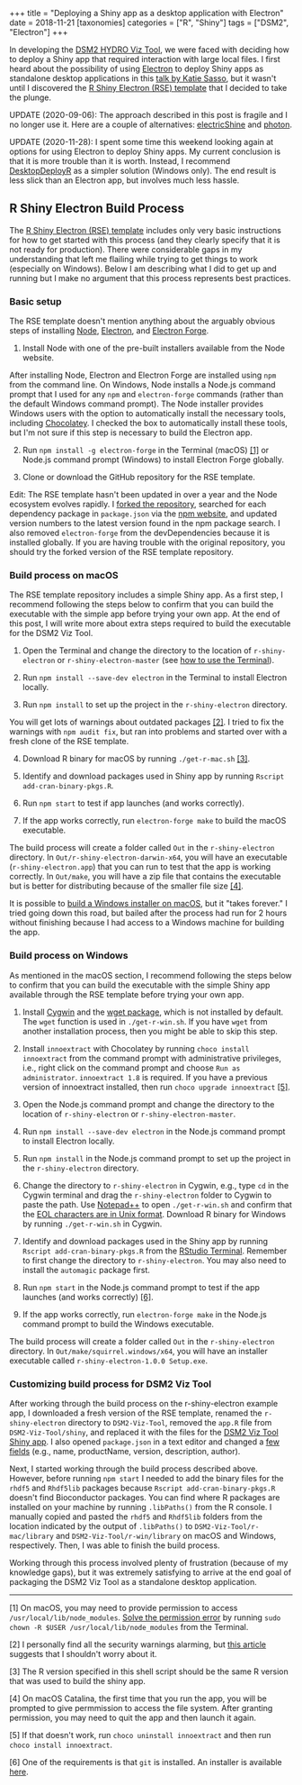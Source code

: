 +++
title = "Deploying a Shiny app as a desktop application with Electron"
date = 2018-11-21
[taxonomies]
categories = ["R", "Shiny"]
tags = ["DSM2", "Electron"]
+++

In developing the [DSM2 HYDRO Viz Tool](https://github.com/fishsciences/dsm2-viz-tool), we were faced with deciding how to deploy a Shiny app that required interaction with large local files. I first heard about the possibility of using [Electron](https://electronjs.org/) to deploy Shiny apps as standalone desktop applications in this [talk by Katie Sasso](https://www.youtube.com/watch?v=ARrbbviGvjc), but it wasn't until I discovered the [R Shiny Electron (RSE) template](https://github.com/dirkschumacher/r-shiny-electron) that I decided to take the plunge. 

<!-- more -->

UPDATE (2020-09-06): The approach described in this post is fragile and I no longer use it. Here are a couple of alternatives: [electricShine](https://chasemc.github.io/electricShine/) and [photon](https://github.com/ColumbusCollaboratory/photon).

UPDATE (2020-11-28): I spent some time this weekend looking again at options for using Electron to deploy Shiny apps. My current conclusion is that it is more trouble than it is worth. Instead, I recommend [DesktopDeployR](https://github.com/wleepang/DesktopDeployR) as a simpler solution (Windows only). The end result is less slick than an Electron app, but involves much less hassle.

## R Shiny Electron Build Process

The [R Shiny Electron (RSE) template](https://github.com/dirkschumacher/r-shiny-electron) includes only very basic instructions for how to get started with this process (and they clearly specify that it is not ready for production). There were considerable gaps in my understanding that left me flailing while trying to get things to work (especially on Windows). Below I am describing what I did to get up and running but I make no argument that this process represents best practices.

### Basic setup

The RSE template doesn't mention anything about the arguably obvious steps of installing [Node](https://nodejs.org/), [Electron](https://electronjs.org/), and [Electron Forge](https://electronforge.io/). 

1. Install Node with one of the pre-built installers available from the Node website. 

After installing Node, Electron and Electron Forge are installed using `npm` from the command line. On Windows, Node installs a Node.js command prompt that I used for any `npm` and `electron-forge` commands (rather than the default Windows command prompt). The Node installer provides Windows users with the option to automatically install the necessary tools, including [Chocolatey](https://chocolatey.org/). I checked the box to automatically install these tools, but I'm not sure if this step is necessary to build the Electron app. 

2. Run `npm install -g electron-forge` in the Terminal (macOS) [[1]](#1) or Node.js command prompt (Windows) to install Electron Forge globally. 

3. Clone or download the GitHub repository for the RSE template.

Edit: The RSE template hasn't been updated in over a year and the Node ecosystem evolves rapidly. I [forked the repository](https://github.com/hinkelman/r-shiny-electron), searched for each dependency package in `package.json` via the [npm website](https://www.npmjs.com), and updated version numbers to the latest version found in the npm package search. I also removed `electron-forge` from the devDependencies because it is installed globally. If you are having trouble with the original repository, you should try the forked version of the RSE template repository.

### Build process on macOS

The RSE template repository includes a simple Shiny app. As a first step, I recommend following the steps below to confirm that you can build the executable with the simple app before trying your own app. At the end of this post, I will write more about extra steps required to build the executable for the DSM2 Viz Tool. 

1. Open the Terminal and change the directory to the location of `r-shiny-electron` or `r-shiny-electron-master` (see [how to use the Terminal](https://macpaw.com/how-to/use-terminal-on-mac)).

2. Run `npm install --save-dev electron` in the Terminal to install Electron locally. 

3. Run `npm install` to set up the project in the `r-shiny-electron` directory.

You will get lots of warnings about outdated packages [[2]](#2). I tried to fix the warnings with `npm audit fix`, but ran into problems and started over with a fresh clone of the RSE template.

4. Download R binary for macOS by running `./get-r-mac.sh` [[3]](#3).

5. Identify and download packages used in Shiny app by running `Rscript add-cran-binary-pkgs.R`.

6. Run `npm start` to test if app launches (and works correctly).

6. If the app works correctly, run `electron-forge make` to build the macOS executable.

The build process will create a folder called `Out` in the `r-shiny-electron` directory. In `Out/r-shiny-electron-darwin-x64`, you will have an executable (`r-shiny-electron.app`) that you can run to test that the app is working correctly. In `Out/make`, you will have a zip file that contains the executable but is better for distributing because of the smaller file size [[4]](#4).

It is possible to [build a Windows installer on macOS](https://github.com/dirkschumacher/r-shiny-electron/issues/25), but it "takes forever." I tried going down this road, but bailed after the process had run for 2 hours without finishing because I had access to a Windows machine for building the app.

### Build process on Windows

As mentioned in the macOS section, I recommend following the steps below to confirm that you can build the executable with the simple Shiny app available through the RSE template before trying your own app.

1. Install [Cygwin](https://cygwin.com/) and the [wget package](https://superuser.com/questions/693284/wget-command-not-working-in-cygwin), which is not installed by default. The `wget` function is used in `./get-r-win.sh`. If you have `wget` from another installation process, then you might be able to skip this step. 

2. Install `innoextract` with Chocolatey by running `choco install innoextract` from the command prompt with administrative privileges, i.e., right click on the command prompt and choose `Run as administrator`. `innoextract 1.8` is required. If you have a previous version of innoextract installed, then run `choco upgrade innoextract` [[5]](#5).

3. Open the Node.js command prompt and change the directory to the location of `r-shiny-electron` or `r-shiny-electron-master`.

4. Run `npm install --save-dev electron` in the Node.js command prompt to install Electron locally. 

5. Run `npm install` in the Node.js command prompt to set up the project in the `r-shiny-electron` directory.

6. Change the directory to `r-shiny-electron` in Cygwin, e.g., type `cd` in the Cygwin terminal and drag the `r-shiny-electron` folder to Cygwin to paste the path. Use [Notepad++](https://notepad-plus-plus.org) to open `./get-r-win.sh` and confirm that the [EOL characters are in Unix format](https://learningintheopen.org/2013/03/07/microsoft-windows-cygwin-error-r-command-not-found/). Download R binary for Windows by running `./get-r-win.sh` in Cygwin.

7. Identify and download packages used in the Shiny app by running `Rscript add-cran-binary-pkgs.R` from the [RStudio Terminal](https://support.rstudio.com/hc/en-us/articles/115010737148-Using-the-RStudio-Terminal). Remember to first change the directory to `r-shiny-electron`. You may also need to install the `automagic` package first.

8. Run `npm start` in the Node.js command prompt to test if the app launches (and works correctly) [[6]](#6).

9. If the app works correctly, run `electron-forge make` in the Node.js command prompt to build the Windows executable.

The build process will create a folder called `Out` in the `r-shiny-electron` directory. In `Out/make/squirrel.windows/x64`, you will have an installer executable called `r-shiny-electron-1.0.0 Setup.exe`.

### Customizing build process for DSM2 Viz Tool

After working through the build process on the r-shiny-electron example app, I downloaded a fresh version of the RSE template, renamed the `r-shiny-electron` directory to `DSM2-Viz-Tool`, removed the `app.R` file from `DSM2-Viz-Tool/shiny`, and replaced it with the files for the [DSM2 Viz Tool Shiny app](https://github.com/fishsciences/DSM2-Viz-Tool/tree/master/shiny). I also opened `package.json` in a text editor and changed a [few fields](https://github.com/fishsciences/DSM2-Viz-Tool/blob/master/package.json) (e.g., name, productName, version, description, author). 

Next, I started working through the build process described above. However, before running `npm start` I needed to add the binary files for the `rhdf5` and `Rhdf5lib` packages because `Rscript add-cran-binary-pkgs.R` doesn't find Bioconductor packages. You can find where R packages are installed on your machine by running `.libPaths()` from the R console. I manually copied and pasted the `rhdf5` and `Rhdf5lib` folders from the location indicated by the output of `.libPaths()` to `DSM2-Viz-Tool/r-mac/library` and `DSM2-Viz-Tool/r-win/library` on macOS and Windows, respectively. Then, I was able to finish the build process.

Working through this process involved plenty of frustration (because of my knowledge gaps), but it was extremely satisfying to arrive at the end goal of packaging the DSM2 Viz Tool as a standalone desktop application.

***

<a name="1"></a> [1] On macOS, you may need to provide permission to access `/usr/local/lib/node_modules`. [Solve the permission error](https://flaviocopes.com/npm-fix-missing-write-access-error/) by running `sudo chown -R $USER /usr/local/lib/node_modules` from the Terminal.

<a name="2"></a> [2] I personally find all the security warnings alarming, but [this article](https://www.voitanos.io/blog/don-t-be-alarmed-by-vulnerabilities-after-running-npm-install) suggests that I shouldn't worry about it.

<a name="3"></a> [3] The R version specified in this shell script should be the same R version that was used to build the shiny app.

<a name="4"></a> [4] On macOS Catalina, the first time that you run the app, you will be prompted to give permmission to access the file system. After granting permission, you may need to quit the app and then launch it again.

<a name="5"></a> [5] If that doesn't work, run `choco uninstall innoextract` and then run `choco install innoextract`.

<a name="6"></a> [6] One of the requirements is that `git` is installed. An installer is available [here](https://git-scm.com/download/win).

